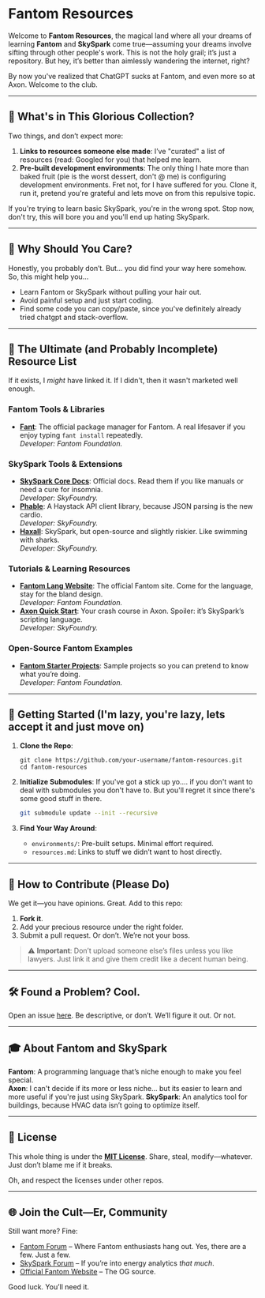 # Fantom Resources

Welcome to **Fantom Resources**, the magical land where all your dreams of learning **Fantom** and **SkySpark** come true—assuming your dreams involve sifting through other people's work. This is not the holy grail; it’s just a repository. But hey, it’s better than aimlessly wandering the internet, right?

By now you've realized that ChatGPT sucks at Fantom, and even more so at Axon. Welcome to the club. 

---

## 📂 What's in This Glorious Collection?

Two things, and don’t expect more:
1. **Links to resources someone else made**: I’ve "curated" a list of resources (read: Googled for you) that helped me learn.
2. **Pre-built development environments**: The only thing I hate more than baked fruit (pie is the worst dessert, don't @ me) is configuring development environments. Fret not, for I have suffered for you. Clone it, run it, pretend you're grateful and lets move on from this repulsive topic.

If you're trying to learn basic SkySpark, you're in the wrong spot. Stop now, don't try, this will bore you and you'll end up hating SkySpark. 

---

## 🤔 Why Should You Care?

Honestly, you probably don’t. But... you did find your way here somehow. So, this might help you...
- Learn Fantom or SkySpark without pulling your hair out.
- Avoid painful setup and just start coding.
- Find some code you can copy/paste, since you've definitely already tried chatgpt and stack-overflow.

---

## 🎁 The Ultimate (and Probably Incomplete) Resource List

If it exists, I *might* have linked it. If I didn't, then it wasn't marketed well enough. 

### Fantom Tools & Libraries
- **[Fant](https://github.com/fantom-lang/fant)**: The official package manager for Fantom. A real lifesaver if you enjoy typing `fant install` repeatedly.  
  *Developer: Fantom Foundation.*

### SkySpark Tools & Extensions
- **[SkySpark Core Docs](https://www.skyfoundry.com/doc)**: Official docs. Read them if you like manuals or need a cure for insomnia.  
  *Developer: SkyFoundry.*
- **[Phable](https://github.com/skyfoundry/phable)**: A Haystack API client library, because JSON parsing is the new cardio.  
  *Developer: SkyFoundry.*
- **[Haxall](https://haxall.io/)**: SkySpark, but open-source and slightly riskier. Like swimming with sharks.  
  *Developer: SkyFoundry.*

### Tutorials & Learning Resources
- **[Fantom Lang Website](https://fantom.org)**: The official Fantom site. Come for the language, stay for the bland design.  
  *Developer: Fantom Foundation.*
- **[Axon Quick Start](https://www.skyfoundry.com/learn/axon)**: Your crash course in Axon. Spoiler: it’s SkySpark’s scripting language.  
  *Developer: SkyFoundry.*

### Open-Source Fantom Examples
- **[Fantom Starter Projects](https://github.com/fantom-lang/fantom-starter)**: Sample projects so you can pretend to know what you’re doing.  
  *Developer: Fantom Foundation.*

---

## 🚀 Getting Started (I'm lazy, you're lazy, lets accept it and just move on)

1. **Clone the Repo**:
   ```
   git clone https://github.com/your-username/fantom-resources.git
   cd fantom-resources
   ```

2. **Initialize Submodules**:
   If you've got a stick up yo.... if you don't want to deal with submodules you don't have to. But you'll regret it since there's some good stuff in there.
   ```bash
   git submodule update --init --recursive
   ```

4. **Find Your Way Around**:
   - `environments/`: Pre-built setups. Minimal effort required.
   - `resources.md`: Links to stuff we didn’t want to host directly.

---

## 🤝 How to Contribute (Please Do)

We get it—you have opinions. Great. Add to this repo:
1. **Fork it**.
2. Add your precious resource under the right folder.  
3. Submit a pull request. Or don’t. We’re not your boss.

> ⚠️ **Important**: Don’t upload someone else’s files unless you like lawyers. Just link it and give them credit like a decent human being.

---

## 🛠️ Found a Problem? Cool.

Open an issue [here](https://github.com/your-username/fantom-resources/issues). Be descriptive, or don’t. We’ll figure it out. Or not.

---

## 🎓 About Fantom and SkySpark

**Fantom**: A programming language that’s niche enough to make you feel special.  
**Axon**: I can't decide if its more or less niche... but its easier to learn and more useful if you're just using SkySpark. 
**SkySpark**: An analytics tool for buildings, because HVAC data isn’t going to optimize itself.

---

## 📝 License

This whole thing is under the **[MIT License](LICENSE)**. Share, steal, modify—whatever. Just don’t blame me if it breaks. 

Oh, and respect the licenses under other repos. 

---

## 🌐 Join the Cult—Er, Community

Still want more? Fine:
- [Fantom Forum](https://fantom.org/forum) – Where Fantom enthusiasts hang out. Yes, there are a few. Just a few. 
- [SkySpark Forum](https://www.skyfoundry.com/forum) – If you’re into energy analytics *that much*.
- [Official Fantom Website](https://fantom.org) – The OG source.

Good luck. You’ll need it.
```
